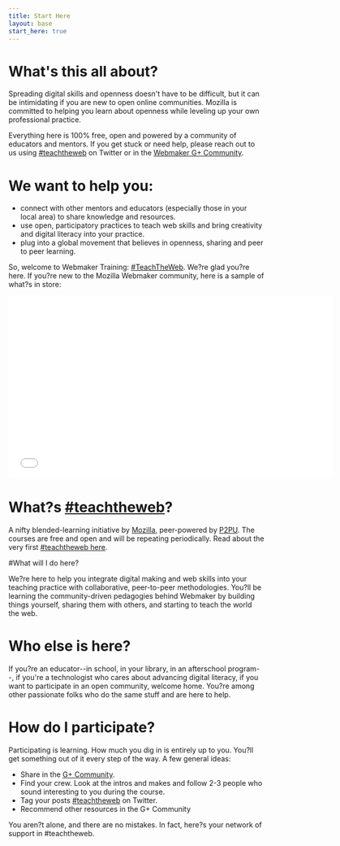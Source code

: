 ```yaml
---
title: Start Here
layout: base
start_here: true
---
```

# What's this all about?

Spreading digital skills and openness doesn't have to be difficult, but it can be intimidating if you are new to open online communities. Mozilla is committed to helping you learn about openness while leveling up your own professional practice.

Everything here is 100% free, open and powered by a community of educators and mentors. If you get stuck or need help, please reach out to us using <a href="https://twitter.com/search?q=teachtheweb&amp;src=typd&amp;f=realtime">#teachtheweb</a> on Twitter or in the <a href="https://plus.google.com/u/0/communities/106022863174952221205/stream/4723a453-f65d-49c4-a44e-cae2b9dbada1">Webmaker G+ Community</a>.

# We want to help you:
* connect with other mentors and educators (especially those in your local area) to share knowledge and resources.</li>
* use open, participatory practices to teach web skills and bring creativity and digital literacy into your practice.</li>
* plug into a global movement that believes in openness, sharing and peer to peer learning.</li>
			
So, welcome to Webmaker Training: <a href="https://twitter.com/search?q=teachtheweb&amp;src=typd&amp;f=realtime">#TeachTheWeb</a>. We?re glad you?re here. If you?re new to the Mozilla Webmaker community, here is a sample of what?s in store:
			
<div class="embedWrapper"><iframe width="640" height="360" src="//www.youtube.com/embed/u6zEOOl4c7w" frameborder="0" allowfullscreen></iframe></div>
			
			
# What?s <a href="https://twitter.com/search?q=teachtheweb&amp;src=typd&amp;f=realtime">#teachtheweb</a>?
			
A nifty blended-learning initiative by <a href="http://www.mozilla.org/en-US/">Mozilla</a>, peer-powered by <a href="https://p2pu.org/en/">P2PU</a>. The courses are free and open and will be repeating periodically. Read about the very first <a href="http://hivenyc.org/teachtheweb/">#teachtheweb here</a>.
			
#What will I do here?
			
We?re here to help you integrate digital making and web skills into your teaching practice with collaborative, peer-to-peer methodologies. You?ll be learning the community-driven pedagogies behind Webmaker by building things yourself, sharing them with others, and starting to teach the world the web.
						
# Who else is here?

If you?re an educator--in school, in your library, in an afterschool program--, if you're a technologist who cares about advancing digital literacy, if you want to participate in an open community, welcome home. You?re among other passionate folks who do the same stuff and are here to help.
			
# How do I participate?
			
Participating is learning. How much you dig in is entirely up to you. You?ll get something out of it every step of the way. A few general ideas:

* Share in the <a href="https://plus.google.com/u/0/communities/106022863174952221205/stream/4723a453-f65d-49c4-a44e-cae2b9dbada1">G+ Community</a>.
* Find your crew. Look at the intros and makes and follow 2-3 people who sound interesting to you during the course.
* Tag your posts <a href="https://twitter.com/search?q=teachtheweb&amp;src=typd&amp;f=realtime">#teachtheweb</a> on Twitter.
* Recommend other resources in the G+ Community			
			
You aren?t alone, and there are no mistakes. In fact, here?s your network of support in #teachtheweb.
